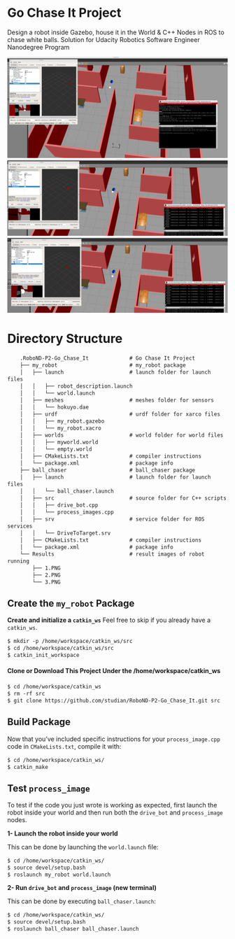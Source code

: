 
# Go Chase It Project 
Design a robot inside Gazebo, house it in the World &amp;  C++ Nodes in ROS to chase white balls. Solution for Udacity Robotics Software Engineer Nanodegree Program

![alt text](Results/1.PNG)
![alt text](Results/2.PNG)
![alt text](Results/3.PNG)

# Directory Structure
```
    .RoboND-P2-Go_Chase_It             # Go Chase It Project
    ├── my_robot                       # my_robot package                   
    │   ├── launch                     # launch folder for launch files   
    │   │   ├── robot_description.launch
    │   │   └── world.launch
    │   ├── meshes                     # meshes folder for sensors
    │   │   └── hokuyo.dae
    │   ├── urdf                       # urdf folder for xarco files
    │   │   ├── my_robot.gazebo
    │   │   └── my_robot.xacro
    │   ├── worlds                     # world folder for world files
    │   │   ├── myworld.world
    │   │   └── empty.world
    │   ├── CMakeLists.txt             # compiler instructions
    │   └── package.xml                # package info
    ├── ball_chaser                    # ball_chaser package                   
    │   ├── launch                     # launch folder for launch files   
    │   │   └── ball_chaser.launch
    │   ├── src                        # source folder for C++ scripts
    │   │   ├── drive_bot.cpp
    │   │   └── process_images.cpp
    │   ├── srv                        # service folder for ROS services
    │   │   └── DriveToTarget.srv
    │   ├── CMakeLists.txt             # compiler instructions
    │   └── package.xml                # package info                  
    └── Results                        # result images of robot running         
        ├── 1.PNG                     
        ├── 2.PNG                     
        └── 3.PNG                     
```


## Create the  `my_robot`  Package

**Create and initialize a  `catkin_ws`**
Feel free to skip if you already have a  `catkin_ws`.

```
$ mkdir -p /home/workspace/catkin_ws/src
$ cd /home/workspace/catkin_ws/src
$ catkin_init_workspace
```
#### Clone or Download This Project Under the /home/workspace/catkin_ws
```
$ cd /home/workspace/catkin_ws
$ rm -rf src
$ git clone https://github.com/studian/RoboND-P2-Go_Chase_It.git src
```

## Build Package

Now that you’ve included specific instructions for your  `process_image.cpp`  code in  `CMakeLists.txt`, compile it with:

```
$ cd /home/workspace/catkin_ws/
$ catkin_make
```

## Test  `process_image `

To test if the code you just wrote is working as expected, first launch the robot inside your world and then run both the  `drive_bot`  and  `process_image`  nodes.

**1- Launch the robot inside your world**

This can be done by launching the  `world.launch`  file:

```
$ cd /home/workspace/catkin_ws/
$ source devel/setup.bash
$ roslaunch my_robot world.launch
```

**2- Run   `drive_bot`  and  `process_image` (new terminal)**

This can be done by executing  `ball_chaser.launch`:

```
$ cd /home/workspace/catkin_ws/
$ source devel/setup.bash
$ roslaunch ball_chaser ball_chaser.launch
```
